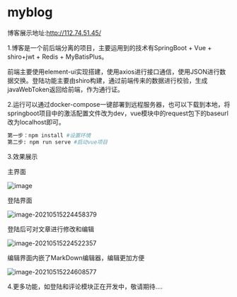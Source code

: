 # myblog



博客展示地址:http://112.74.51.45/



1.博客是一个前后端分离的项目，主要运用到的技术有SpringBoot + Vue +  shiro+jwt + Redis + MyBatisPlus。

前端主要使用element-ui实现搭建，使用axios进行接口通信，使用JSON进行数据交换。登陆功能主要由shiro构建，通过前端传来的数据进行校验，生成javaWebToken返回给前端，作为通行证。



2.运行可以通过docker-compose一键部署到远程服务器，也可以下载到本地，将springboot项目中的激活配置文件改为dev，vue模块中的request包下的baseurl改为localhost即可。

```bash
第一步：npm install #设置环境
第二步: npm run serve #启动vue项目
```



3.效果展示

主界面

![image](https://user-images.githubusercontent.com/55617130/118366089-e5047900-b5d1-11eb-85e7-4a386edf223c.png)




登陆界面

![image-20210515224458379](C:\Users\zjm2000\AppData\Roaming\Typora\typora-user-images\image-20210515224458379.png)

登陆后可对文章进行修改和编辑

![image-20210515224522357](C:\Users\zjm2000\AppData\Roaming\Typora\typora-user-images\image-20210515224522357.png)

编辑界面内嵌了MarkDown编辑器，编辑更加方便

![image-20210515224608577](C:\Users\zjm2000\AppData\Roaming\Typora\typora-user-images\image-20210515224608577.png)



4.更多功能，如登陆和评论模块正在开发中，敬请期待....
